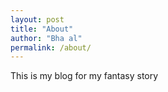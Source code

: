 ```yaml
---
layout: post
title: "About"
author: "Bha al"
permalink: /about/
---
```


This is my blog for my fantasy story
